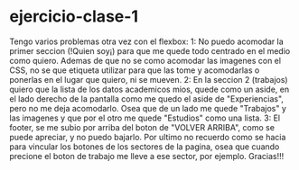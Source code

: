 # ejercicio-clase-1
Tengo varios problemas otra vez con el flexbox:
1: No puedo acomodar la primer seccion (!Quien soy¡) para que me quede todo centrado en el medio como quiero. Ademas de que no se como acomodar las imagenes con el CSS, no se que etiqueta utilizar para que las tome y acomodarlas o ponerlas en el lugar que quiero, ni se mueven.
2: En la seccion 2 (trabajos) quiero que la lista de los datos academicos mios, quede como un aside, en el lado derecho de la pantalla como me quedo el aside de "Experiencias", pero no me deja acomodarlo. Osea que de un lado me quede "Trabajos" y las imagenes y que por el otro me quede "Estudios" como una lista.
3: El footer, se me subio por arriba del boton de "VOLVER ARRIBA", como se puede apreciar, y no puedo bajarlo.
Por ultimo no recuerdo como se hacia para vincular los botones de los sectores de la pagina, osea que cuando precione el boton de trabajo me lleve a ese sector, por ejemplo.
Gracias!!!
